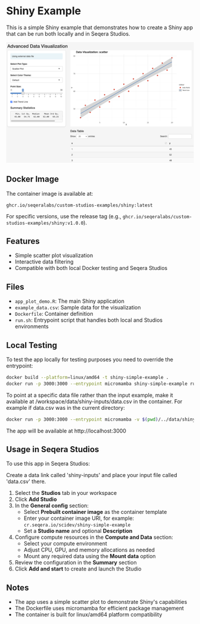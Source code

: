 # Shiny Example

This is a simple Shiny example that demonstrates how to create a Shiny app that can be run both locally and in Seqera Studios.

![Screenshot of the Shiny app](screenshot.png)

## Docker Image

The container image is available at:
```
ghcr.io/seqeralabs/custom-studios-examples/shiny:latest
```

For specific versions, use the release tag (e.g., `ghcr.io/seqeralabs/custom-studios-examples/shiny:v1.0.0`).

## Features

- Simple scatter plot visualization
- Interactive data filtering
- Compatible with both local Docker testing and Seqera Studios

## Files

- `app_plot_demo.R`: The main Shiny application
- `example_data.csv`: Sample data for the visualization
- `Dockerfile`: Container definition
- `run.sh`: Entrypoint script that handles both local and Studios environments

## Local Testing

To test the app locally for testing purposes you need to override the entrypoint:

```bash
docker build --platform=linux/amd64 -t shiny-simple-example .
docker run -p 3000:3000 --entrypoint micromamba shiny-simple-example run -n shiny R -e "shiny::runApp('/app/app_plot_demo.R', host='0.0.0.0', port=3000)"
```

To point at a specific data file rather than the input example, make it available at /workspace/data/shiny-inputs/data.csv in the container. For example if data.csv was in the current directory:

```bash
docker run -p 3000:3000 --entrypoint micromamba -v $(pwd)/../data/shiny-inputs:/workspace/data/shiny-inputs shiny-simple-example run -n shiny R -e "shiny::runApp('/app/app_plot_demo.R', host='0.0.0.0', port=3000)"
```

The app will be available at http://localhost:3000

## Usage in Seqera Studios

To use this app in Seqera Studios:

Create a data link called 'shiny-inputs' and place your input file called 'data.csv' there.

1. Select the **Studios** tab in your workspace
2. Click **Add Studio**
3. In the **General config** section:
   - Select **Prebuilt container image** as the container template
   - Enter your container image URI, for example: `cr.seqera.io/scidev/shiny-simple-example`
   - Set a **Studio name** and optional **Description**
4. Configure compute resources in the **Compute and Data** section:
   - Select your compute environment
   - Adjust CPU, GPU, and memory allocations as needed
   - Mount any required data using the **Mount data** option
5. Review the configuration in the **Summary** section
6. Click **Add and start** to create and launch the Studio

## Notes

- The app uses a simple scatter plot to demonstrate Shiny's capabilities
- The Dockerfile uses micromamba for efficient package management
- The container is built for linux/amd64 platform compatibility 